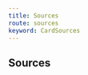 ```yaml
---
title: Sources
route: sources
keyword: CardSources
---
```


## Sources

```typescript group="comp" file="../../card.component.ts" name="card.component.ts"
```
